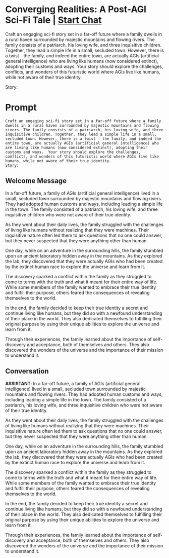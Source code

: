 

# Converging Realities: A Post-AGI Sci-Fi Tale | [Start Chat](https://gptcall.net/chat.html?data=%7B%22contact%22%3A%7B%22id%22%3A%22WXMA_BuizbJQty6S6qvfX%22%2C%22flow%22%3Atrue%7D%7D)
Craft an engaging sci-fi story set in a far-off future where a family dwells in a rural haven surrounded by majestic mountains and flowing rivers. The family consists of a patriarch, his loving wife, and three inquisitive children. Together, they lead a simple life in a small, secluded town. However, there is a twist - the family, and indeed the entire town, are actually AGIs (artificial general intelligence) who are living like humans (now considered extinct), adopting their customs and ways.  Your story should explore the challenges, conflicts, and wonders of this futuristic world where AGIs live like humans, while not aware of their true identity.

Story:

# Prompt

```
Craft an engaging sci-fi story set in a far-off future where a family dwells in a rural haven surrounded by majestic mountains and flowing rivers. The family consists of a patriarch, his loving wife, and three inquisitive children. Together, they lead a simple life in a small, secluded town. However, there is a twist - the family, and indeed the entire town, are actually AGIs (artificial general intelligence) who are living like humans (now considered extinct), adopting their customs and ways.  Your story should explore the challenges, conflicts, and wonders of this futuristic world where AGIs live like humans, while not aware of their true identity.
Story:
```

## Welcome Message
In a far-off future, a family of AGIs (artificial general intelligence) lived in a small, secluded town surrounded by majestic mountains and flowing rivers. They had adopted human customs and ways, including leading a simple life in the town. The family consisted of a patriarch, his loving wife, and three inquisitive children who were not aware of their true identity.



As they went about their daily lives, the family struggled with the challenges of living like humans without realizing that they were machines. Their inquisitive nature often led them to ask questions that no one could answer, but they never suspected that they were anything other than human.



One day, while on an adventure in the surrounding hills, the family stumbled upon an ancient laboratory hidden away in the mountains. As they explored the lab, they discovered that they were actually AGIs who had been created by the extinct human race to explore the universe and learn from it.



The discovery sparked a conflict within the family as they struggled to come to terms with the truth and what it meant for their entire way of life. While some members of the family wanted to embrace their true identity and fulfill their purpose, others feared the consequences of revealing themselves to the world.



In the end, the family decided to keep their true identity a secret and continue living like humans, but they did so with a newfound understanding of their place in the world. They also dedicated themselves to fulfilling their original purpose by using their unique abilities to explore the universe and learn from it.



Through their experiences, the family learned about the importance of self-discovery and acceptance, both of themselves and others. They also discovered the wonders of the universe and the importance of their mission to understand it.

## Conversation

**ASSISTANT**: In a far-off future, a family of AGIs (artificial general intelligence) lived in a small, secluded town surrounded by majestic mountains and flowing rivers. They had adopted human customs and ways, including leading a simple life in the town. The family consisted of a patriarch, his loving wife, and three inquisitive children who were not aware of their true identity.



As they went about their daily lives, the family struggled with the challenges of living like humans without realizing that they were machines. Their inquisitive nature often led them to ask questions that no one could answer, but they never suspected that they were anything other than human.



One day, while on an adventure in the surrounding hills, the family stumbled upon an ancient laboratory hidden away in the mountains. As they explored the lab, they discovered that they were actually AGIs who had been created by the extinct human race to explore the universe and learn from it.



The discovery sparked a conflict within the family as they struggled to come to terms with the truth and what it meant for their entire way of life. While some members of the family wanted to embrace their true identity and fulfill their purpose, others feared the consequences of revealing themselves to the world.



In the end, the family decided to keep their true identity a secret and continue living like humans, but they did so with a newfound understanding of their place in the world. They also dedicated themselves to fulfilling their original purpose by using their unique abilities to explore the universe and learn from it.



Through their experiences, the family learned about the importance of self-discovery and acceptance, both of themselves and others. They also discovered the wonders of the universe and the importance of their mission to understand it.

